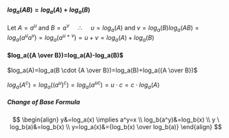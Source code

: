 #### $log_a(AB)=log_a(A)+log_a(B)$
Let $A=a^u$ and $B=a^v$ $\quad \therefore \quad$ $u=log_a(A) \text{ and } v=log_a(B)$$log_a(AB)=log_a(a^ua^v)=log_a(a^{u+v})=u+v=log_a(A)+log_a(B)$
#### $log_a({A \over B})=log_a(A)-log_a(B)$
$log_a(A)=log_a(B \cdot {A \over B})=log_a(B)+log_a({A \over B})$


$log_a(A^c)=log_a((a^u)^c)=log_a(a^{uc})=u\cdot c=c \cdot log_a(A)$


##### Change of Base Formula
$$ 
\begin{align}
y&=log_a(x) \implies a^y=x \\
log_b(a^y)&=log_b(x) \\
y \ log_b(a)&=log_b(x) \\
y=log_a(x)&={log_b(x) \over log_b(a)}
\end{align}
$$

